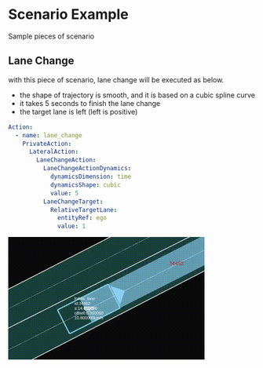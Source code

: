 # Scenario Example

Sample pieces of scenario

## Lane Change

with this piece of scenario, lane change will be executed as below.

- the shape of trajectory is smooth, and it is based on a cubic spline curve
- it takes 5 seconds to finish the lane change
-  the target lane is left (left is positive)

```yaml
Action:
  - name: lane_change
    PrivateAction:
      LateralAction:
        LaneChangeAction:
          LaneChangeActionDynamics:
            dynamicsDimension: time
            dynamicsShape: cubic
            value: 5
          LaneChangeTarget:
            RelativeTargetLane:
              entityRef: ego
              value: 1
```

![](../image/lane_change.gif)

